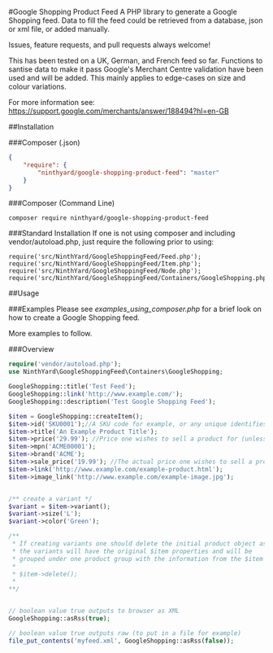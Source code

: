 #Google Shopping Product Feed
A PHP library to generate a Google Shopping feed. Data to fill the feed could be retrieved from a database, json or xml file, or added manually.

Issues, feature requests, and pull requests always welcome!

This has been tested on a UK, German, and French feed so far. Functions to santise data to make it pass Google's Merchant Centre validation have been used and will be added. This mainly applies to edge-cases on size and colour variations.

For more information see: https://support.google.com/merchants/answer/188494?hl=en-GB

##Installation

###Composer (.json)

```json
{
    "require": {
        "ninthyard/google-shopping-product-feed": "master"
    }
}
```

###Composer (Command Line)
```
composer require ninthyard/google-shopping-product-feed
```

###Standard Installation
If one is not using composer and including vendor/autoload.php, just require the following prior to using:
```
require('src/NinthYard/GoogleShoppingFeed/Feed.php');
require('src/NinthYard/GoogleShoppingFeed/Item.php');
require('src/NinthYard/GoogleShoppingFeed/Node.php');
require('src/NinthYard/GoogleShoppingFeed/Containers/GoogleShopping.php');
```

##Usage

###Examples
Please see _examples_using_composer.php_ for a brief look on how to create a Google Shopping feed.

More examples to follow.

###Overview

```php
require('vendor/autoload.php');
use NinthYard\GoogleShoppingFeed\Containers\GoogleShopping;

GoogleShopping::title('Test Feed');
GoogleShopping::link('http://www.example.com/');
GoogleShopping::description('Test Google Shopping Feed');

$item = GoogleShopping::createItem();
$item->id('SKU0001');//A SKU code for example, or any unique identifies (eg. could be the id from a database table)
$item->title('An Example Product Title');
$item->price('29.99'); //Price one wishes to sell a product for (unless sale_price option is added, then it's the original price)
$item->mpn('ACME00001');
$item->brand('ACME');
$item->sale_price('19.99'); //The actual price one wishes to sell a product for (optional)
$item->link('http://www.example.com/example-product.html');
$item->image_link('http://www.example.com/example-image.jpg');


/** create a variant */
$variant = $item->variant();
$variant->size('L');
$variant->color('Green');

/**
 * If creating variants one should delete the initial product object as
 * the variants will have the original $item properties and will be
 * grouped under one product group with the information from the $item
 * 
 * $item->delete();
 *
**/


// boolean value true outputs to browser as XML
GoogleShopping::asRss(true);

// boolean value true outputs raw (to put in a file for example)
file_put_contents('myfeed.xml', GoogleShopping::asRss(false));
